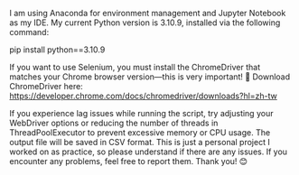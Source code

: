 I am using Anaconda for environment management and Jupyter Notebook as my IDE.
My current Python version is 3.10.9, installed via the following command:

pip install python==3.10.9

If you want to use Selenium, you must install the ChromeDriver that matches your Chrome browser version—this is very important!
🔗 Download ChromeDriver here: https://developer.chrome.com/docs/chromedriver/downloads?hl=zh-tw

If you experience lag issues while running the script, try adjusting your WebDriver options or reducing the number of threads in ThreadPoolExecutor to prevent excessive memory or CPU usage.
The output file will be saved in CSV format.
This is just a personal project I worked on as practice, so please understand if there are any issues. If you encounter any problems, feel free to report them. Thank you! 😊

